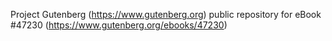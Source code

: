 Project Gutenberg (https://www.gutenberg.org) public repository for eBook #47230 (https://www.gutenberg.org/ebooks/47230)
